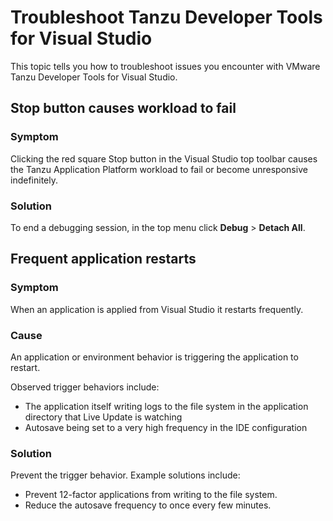 # Troubleshoot Tanzu Developer Tools for Visual Studio

This topic tells you how to troubleshoot issues you encounter with
VMware Tanzu Developer Tools for Visual Studio.

## <a id="stop-button"></a> Stop button causes workload to fail

### Symptom

Clicking the red square Stop button in the Visual Studio top toolbar causes the
Tanzu Application Platform workload to fail or become unresponsive indefinitely.

### Solution

To end a debugging session, in the top menu click **Debug** > **Detach All**.

## <a id="freq-app-restarts"></a> Frequent application restarts

### Symptom

When an application is applied from Visual Studio it restarts frequently.

### Cause

An application or environment behavior is triggering the application to restart.

Observed trigger behaviors include:

- The application itself writing logs to the file system in the application directory that Live Update
  is watching
- Autosave being set to a very high frequency in the IDE configuration

### Solution

Prevent the trigger behavior. Example solutions include:

- Prevent 12-factor applications from writing to the file system.
- Reduce the autosave frequency to once every few minutes.